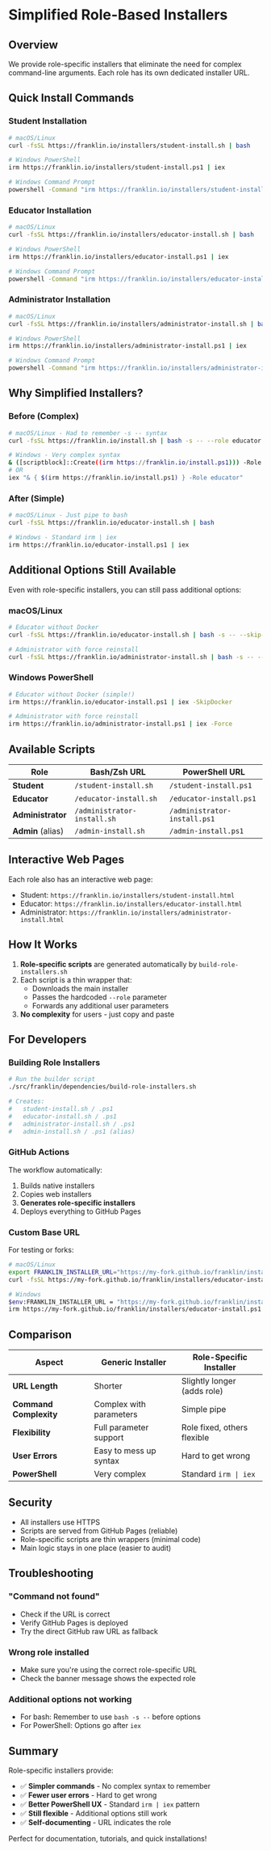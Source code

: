 # Simplified Role-Based Installers

## Overview

We provide role-specific installers that eliminate the need for complex command-line arguments. Each role has its own dedicated installer URL.

## Quick Install Commands

### Student Installation
```bash
# macOS/Linux
curl -fsSL https://franklin.io/installers/student-install.sh | bash

# Windows PowerShell
irm https://franklin.io/installers/student-install.ps1 | iex

# Windows Command Prompt
powershell -Command "irm https://franklin.io/installers/student-install.ps1 | iex"
```

### Educator Installation
```bash
# macOS/Linux
curl -fsSL https://franklin.io/installers/educator-install.sh | bash

# Windows PowerShell
irm https://franklin.io/installers/educator-install.ps1 | iex

# Windows Command Prompt
powershell -Command "irm https://franklin.io/installers/educator-install.ps1 | iex"
```

### Administrator Installation
```bash
# macOS/Linux
curl -fsSL https://franklin.io/installers/administrator-install.sh | bash

# Windows PowerShell
irm https://franklin.io/installers/administrator-install.ps1 | iex

# Windows Command Prompt
powershell -Command "irm https://franklin.io/installers/administrator-install.ps1 | iex"
```

## Why Simplified Installers?

### Before (Complex)
```bash
# macOS/Linux - Had to remember -s -- syntax
curl -fsSL https://franklin.io/install.sh | bash -s -- --role educator

# Windows - Very complex syntax
& ([scriptblock]::Create((irm https://franklin.io/install.ps1))) -Role educator
# OR
iex "& { $(irm https://franklin.io/install.ps1) } -Role educator"
```

### After (Simple)
```bash
# macOS/Linux - Just pipe to bash
curl -fsSL https://franklin.io/educator-install.sh | bash

# Windows - Standard irm | iex
irm https://franklin.io/educator-install.ps1 | iex
```

## Additional Options Still Available

Even with role-specific installers, you can still pass additional options:

### macOS/Linux
```bash
# Educator without Docker
curl -fsSL https://franklin.io/educator-install.sh | bash -s -- --skip-docker

# Administrator with force reinstall
curl -fsSL https://franklin.io/administrator-install.sh | bash -s -- --force
```

### Windows PowerShell
```bash
# Educator without Docker (simple!)
irm https://franklin.io/educator-install.ps1 | iex -SkipDocker

# Administrator with force reinstall
irm https://franklin.io/administrator-install.ps1 | iex -Force
```

## Available Scripts

| Role | Bash/Zsh URL | PowerShell URL |
|------|--------------|----------------|
| **Student** | `/student-install.sh` | `/student-install.ps1` |
| **Educator** | `/educator-install.sh` | `/educator-install.ps1` |
| **Administrator** | `/administrator-install.sh` | `/administrator-install.ps1` |
| **Admin** (alias) | `/admin-install.sh` | `/admin-install.ps1` |

## Interactive Web Pages

Each role also has an interactive web page:
- Student: `https://franklin.io/installers/student-install.html`
- Educator: `https://franklin.io/installers/educator-install.html`
- Administrator: `https://franklin.io/installers/administrator-install.html`

## How It Works

1. **Role-specific scripts** are generated automatically by `build-role-installers.sh`
2. Each script is a thin wrapper that:
   - Downloads the main installer
   - Passes the hardcoded `--role` parameter
   - Forwards any additional user parameters
3. **No complexity** for users - just copy and paste

## For Developers

### Building Role Installers
```bash
# Run the builder script
./src/franklin/dependencies/build-role-installers.sh

# Creates:
#   student-install.sh / .ps1
#   educator-install.sh / .ps1
#   administrator-install.sh / .ps1
#   admin-install.sh / .ps1 (alias)
```

### GitHub Actions
The workflow automatically:
1. Builds native installers
2. Copies web installers
3. **Generates role-specific installers**
4. Deploys everything to GitHub Pages

### Custom Base URL
For testing or forks:
```bash
# macOS/Linux
export FRANKLIN_INSTALLER_URL="https://my-fork.github.io/franklin/installers/install.sh"
curl -fsSL https://my-fork.github.io/franklin/installers/educator-install.sh | bash

# Windows
$env:FRANKLIN_INSTALLER_URL = "https://my-fork.github.io/franklin/installers/install.ps1"
irm https://my-fork.github.io/franklin/installers/educator-install.ps1 | iex
```

## Comparison

| Aspect | Generic Installer | Role-Specific Installer |
|--------|------------------|------------------------|
| **URL Length** | Shorter | Slightly longer (adds role) |
| **Command Complexity** | Complex with parameters | Simple pipe |
| **Flexibility** | Full parameter support | Role fixed, others flexible |
| **User Errors** | Easy to mess up syntax | Hard to get wrong |
| **PowerShell** | Very complex | Standard `irm \| iex` |

## Security

- All installers use HTTPS
- Scripts are served from GitHub Pages (reliable)
- Role-specific scripts are thin wrappers (minimal code)
- Main logic stays in one place (easier to audit)

## Troubleshooting

### "Command not found"
- Check if the URL is correct
- Verify GitHub Pages is deployed
- Try the direct GitHub raw URL as fallback

### Wrong role installed
- Make sure you're using the correct role-specific URL
- Check the banner message shows the expected role

### Additional options not working
- For bash: Remember to use `bash -s --` before options
- For PowerShell: Options go after `iex`

## Summary

Role-specific installers provide:
- ✅ **Simpler commands** - No complex syntax to remember
- ✅ **Fewer user errors** - Hard to get wrong
- ✅ **Better PowerShell UX** - Standard `irm | iex` pattern
- ✅ **Still flexible** - Additional options still work
- ✅ **Self-documenting** - URL indicates the role

Perfect for documentation, tutorials, and quick installations!